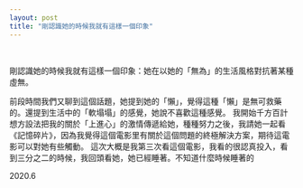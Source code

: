 ```yaml
---
layout: post
title: "剛認識她的時候我就有這樣一個印象"
---
```


  
&nbsp;
&nbsp;



剛認識她的時候我就有這樣一個印象：她在以她的「無為」的生活風格對抗著某種虛無。

前段時間我們又聊到這個話題，她提到她的「懶」，覺得這種「懶」是無可救藥的。還提到生活中的「軟塌塌」的感覺，她說不喜歡這種感覺。
我開始千方百計想方設法把我的關於「上進心」的激情傳遞給她，種種努力之後，我請她一起看《記憶碎片》，因為我覺得這個電影里有關於這個問題的終極解決方案，期待這電影可以對她有些觸動。
這次大概是我第三次看這個電影，我看的很認真投入，看到三分之二的時候，我回頭看她，她已經睡著。不知道什麼時候睡著的

2020.6